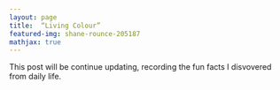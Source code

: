```yaml
---
layout: page
title:  “Living Colour”
featured-img: shane-rounce-205187
mathjax: true
---
```

This post will be continue updating, recording the fun facts I disvovered from daily life.
